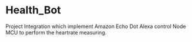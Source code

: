 # Health_Bot
Project Integration which implement Amazon Echo Dot Alexa control Node MCU to perform the heartrate measuring.
